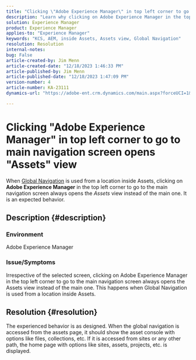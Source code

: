 ```yaml
---
title: "Clicking \"Adobe Experience Manager\" in top left corner to go to main navigation screen opens \"Assets\" view"
description: "Learn why clicking on Adobe Experience Manager in the top left corner opens the Assets view instead of the main one."
solution: Experience Manager
product: Experience Manager
applies-to: "Experience Manager"
keywords: "KCS, AEM, inside Assets, Assets view, Global Navigation"
resolution: Resolution
internal-notes: 
bug: False
article-created-by: Jim Menn
article-created-date: "12/18/2023 1:46:33 PM"
article-published-by: Jim Menn
article-published-date: "12/18/2023 1:47:09 PM"
version-number: 4
article-number: KA-23111
dynamics-url: "https://adobe-ent.crm.dynamics.com/main.aspx?forceUCI=1&pagetype=entityrecord&etn=knowledgearticle&id=4d765ed5-ab9d-ee11-be37-6045bd006268"

---
```

# Clicking "Adobe Experience Manager" in top left corner to go to main navigation screen opens "Assets" view


When [Global Navigation](https://experienceleague.adobe.com/docs/experience-manager-cloud-service/content/sites/authoring/getting-started/basic-handling.html?lang=en#global-navigation) is used from a location inside Assets, clicking on <b>Adobe Experience Manager</b> in the top left corner to go to the main navigation screen always opens the *Assets* view instead of the main one. It is an expected behavior.

## Description {#description}


### Environment

Adobe Experience Manager

### Issue/Symptoms

Irrespective of the selected screen, clicking on Adobe Experience Manager in the top left corner to go to the main navigation screen always opens the Assets view instead of the main one. This happens when Global Navigation is used from a location inside Assets.


## Resolution {#resolution}


The experienced behavior is as designed. When the global navigation is accessed from the assets page, it should show the asset console with options like files, collections, etc. If it is accessed from sites or any other path, the home page with options like sites, assets, projects, etc. is displayed.
